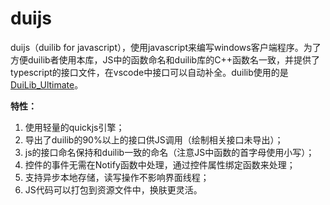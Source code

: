 # duijs

duijs（duilib for javascript），使用javascript来编写windows客户端程序。为了方便duilib者使用本库，JS中的函数命名和duilib库的C++函数名一致，并提供了typescript的接口文件，在vscode中接口可以自动补全。duilib使用的是[DuiLib_Ultimate](https://github.com/qdtroy/DuiLib_Ultimate)。

**特性：**

1. 使用轻量的quickjs引擎；
2. 导出了duilib的90%以上的接口供JS调用（绘制相关接口未导出）；
3. js的接口命名保持和duilib一致的命名（注意JS中函数的首字母使用小写）；
4. 控件的事件无需在Notify函数中处理，通过控件属性绑定函数来处理；
5. 支持异步本地存储，读写操作不影响界面线程；
6. JS代码可以打包到资源文件中，换肤更灵活。



